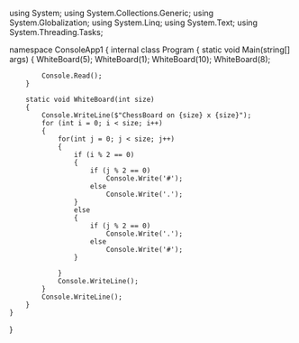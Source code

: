 using System;
using System.Collections.Generic;
using System.Globalization;
using System.Linq;
using System.Text;
using System.Threading.Tasks;

namespace ConsoleApp1
{
    internal class Program
    {
        static void Main(string[] args)
        {
            WhiteBoard(5);
            WhiteBoard(1);
            WhiteBoard(10);
            WhiteBoard(8);

            Console.Read();
        }

        static void WhiteBoard(int size)
        {
            Console.WriteLine($"ChessBoard on {size} x {size}");
            for (int i = 0; i < size; i++)                           
            {                                                        
                for(int j = 0; j < size; j++)                        
                {
                    if (i % 2 == 0)
                    {
                        if (j % 2 == 0)
                            Console.Write('#');
                        else
                            Console.Write('.');
                    }
                    else
                    {
                        if (j % 2 == 0)
                            Console.Write('.');
                        else
                            Console.Write('#');
                    }
                    
                }
                Console.WriteLine();
            }
            Console.WriteLine();
        }
    }
}
